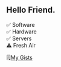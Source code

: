 ## Hello Friend.

✅ Software  
✅ Hardware  
✅ Servers  
⚠️ Fresh Air

🗒️[My Gists](https://gist.github.com/nicjay)

<!--
**nicjay/nicjay** is a ✨ _special_ ✨ repository because its `README.md` (this file) appears on your GitHub profile.

Here are some ideas to get you started:

- 🔭 I’m currently working on ...
- 🌱 I’m currently learning ...
- 👯 I’m looking to collaborate on ...
- 🤔 I’m looking for help with ...
- 💬 Ask me about ...
- 📫 How to reach me: ...
- 😄 Pronouns: ...
- ⚡ Fun fact: ...
-->
